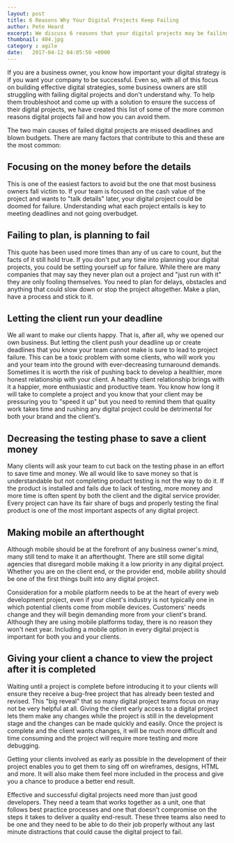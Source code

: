 ```yaml
---
layout: post
title: 6 Reasons Why Your Digital Projects Keep Failing
author: Pete Heard
excerpt: We discuss 6 reasons that your digital projects may be failing.
thumbnail: 404.jpg
category : agile
date:   2017-04-12 04:05:50 +0000
---
```


If you are a business owner, you know how important your digital strategy is if you want your company to be successful. Even so, with all of this focus on building effective digital strategies, some business owners are still struggling with failing digital projects and don&#39;t understand why. To help them troubleshoot and come up with a solution to ensure the success of their digital projects, we have created this list of some of the more common reasons digital projects fail and how you can avoid them.

The two main causes of failed digital projects are missed deadlines and blown budgets. There are many factors that contribute to this and these are the most common:

## Focusing on the money before the details

This is one of the easiest factors to avoid but the one that most business owners fall victim to. If your team is focused on the cash value of the project and wants to &quot;talk details&quot; later, your digital project could be doomed for failure. Understanding what each project entails is key to meeting deadlines and not going overbudget.

## Failing to plan, is planning to fail

This quote has been used more times than any of us care to count, but the facts of it still hold true. If you don&#39;t put any time into planning your digital projects, you could be setting yourself up for failure. While there are many companies that may say they never plan out a project and &quot;just run with it&quot; they are only fooling themselves. You need to plan for delays, obstacles and anything that could slow down or stop the project altogether. Make a plan, have a process and stick to it.

## Letting the client run your deadline

We all want to make our clients happy. That is, after all, why we opened our own business. But letting the client push your deadline up or create deadlines that you know your team cannot make is sure to lead to project failure. This can be a toxic problem with some clients, who will work you and your team into the ground with ever-decreasing turnaround demands. Sometimes it is worth the risk of pushing back to develop a healthier, more honest relationship with your client. A healthy client relationship brings with it a happier, more enthusiastic and productive team. You know how long it will take to complete a project and you know that your client may be pressuring you to &quot;speed it up&quot; but you need to remind them that quality work takes time and rushing any digital project could be detrimental for both your brand and the client&#39;s.

##  Decreasing the testing phase to save a client money

Many clients will ask your team to cut back on the testing phase in an effort to save time and money. We all would like to save money so that is understandable but not completing product testing is not the way to do it. If the product is installed and fails due to lack of testing, more money and more time is often spent by both the client and the digital service provider. Every project can have its fair share of bugs and properly testing the final product is one of the most important aspects of any digital project.

## Making mobile an afterthought

Although mobile should be at the forefront of any business owner&#39;s mind, many still tend to make it an afterthought. There are still some digital agencies that disregard mobile making it a low priority in any digital project. Whether you are on the client end, or the provider end, mobile ability should be one of the first things built into any digital project.

Consideration for a mobile platform needs to be at the heart of every web development project, even if your client&#39;s industry is not typically one in which potential clients come from mobile devices. Customers&#39; needs change and they will begin demanding more from your client&#39;s brand. Although they are using mobile platforms today, there is no reason they won&#39;t next year. Including a mobile option in every digital project is important for both you and your clients.

## Giving your client a chance to view the project after it is completed

Waiting until a project is complete before introducing it to your clients will ensure they receive a bug-free project that has already been tested and revised. This &quot;big reveal&quot; that so many digital project teams focus on may not be very helpful at all. Giving the client early access to a digital project lets them make any changes while the project is still in the development stage and the changes can be made quickly and easily. Once the project is complete and the client wants changes, it will be much more difficult and time consuming and the project will require more testing and more debugging.

Getting your clients involved as early as possible in the development of their project enables you to get them to sing off on wireframes, designs, HTML and more. It will also make them feel more included in the process and give you a chance to produce a better end result.

Effective and successful digital projects need more than just good developers. They need a team that works together as a unit, one that follows best practice processes and one that doesn&#39;t compromise on the steps it takes to deliver a quality end-result. These three teams also need to be one and they need to be able to do their job properly without any last minute distractions that could cause the digital project to fail.